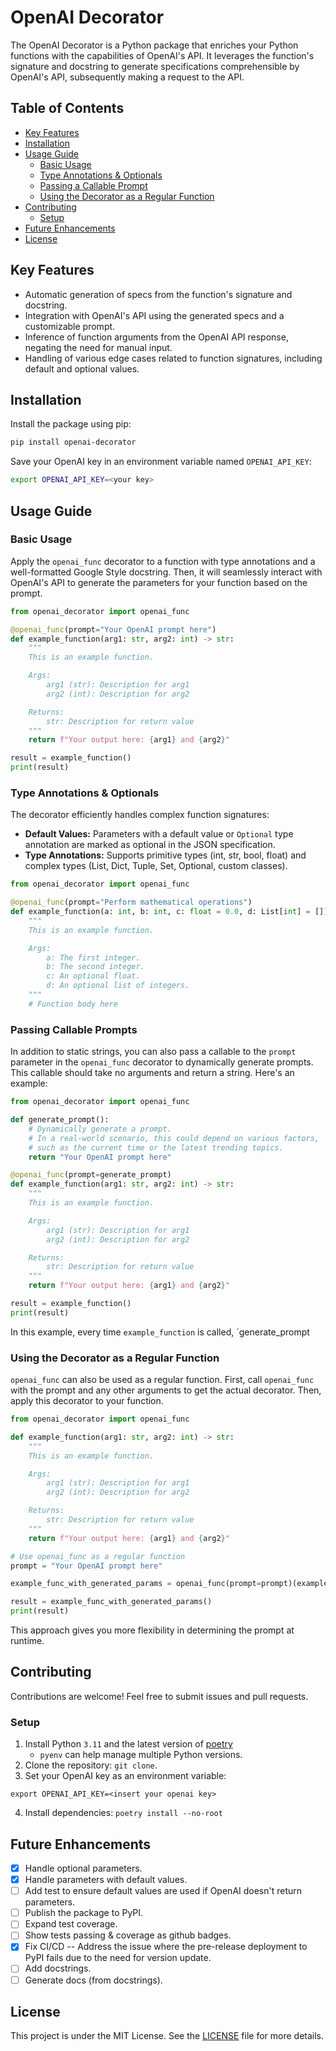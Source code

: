 # OpenAI Decorator

The OpenAI Decorator is a Python package that enriches your Python functions with the capabilities of OpenAI's API. It leverages the function's signature and docstring to generate specifications comprehensible by OpenAI's API, subsequently making a request to the API.

## Table of Contents

- [Key Features](#key-features)
- [Installation](#installation)
- [Usage Guide](#usage-guide)
  - [Basic Usage](#basic-usage)
  - [Type Annotations & Optionals](#type-annotations-optionals)
  - [Passing a Callable Prompt](#passing-callable-prompts)
  - [Using the Decorator as a Regular Function](#using-the-decorator-as-a-regular-function)
- [Contributing](#contributing)
  - [Setup](#setup)
- [Future Enhancements](#future-enhancements)
- [License](#license)

## Key Features

- Automatic generation of specs from the function's signature and docstring.
- Integration with OpenAI's API using the generated specs and a customizable prompt.
- Inference of function arguments from the OpenAI API response, negating the need for manual input.
- Handling of various edge cases related to function signatures, including default and optional values.

## Installation

Install the package using pip:

```sh
pip install openai-decorator
```
Save your OpenAI key in an environment variable named `OPENAI_API_KEY`:
```sh
export OPENAI_API_KEY=<your key>
```

## Usage Guide

### Basic Usage
Apply the `openai_func` decorator to a function with type annotations and a well-formatted Google Style docstring. Then, it will seamlessly interact with OpenAI's API to generate the parameters for your function based on the prompt.

```python
from openai_decorator import openai_func

@openai_func(prompt="Your OpenAI prompt here")
def example_function(arg1: str, arg2: int) -> str:
    """
    This is an example function.

    Args:
        arg1 (str): Description for arg1
        arg2 (int): Description for arg2

    Returns:
        str: Description for return value
    """
    return f"Your output here: {arg1} and {arg2}"

result = example_function()
print(result)
```

### Type Annotations & Optionals

The decorator efficiently handles complex function signatures:

- **Default Values:** Parameters with a default value or `Optional` type annotation are marked as optional in the JSON specification.
- **Type Annotations:** Supports primitive types (int, str, bool, float) and complex types (List, Dict, Tuple, Set, Optional, custom classes).

```python
from openai_decorator import openai_func

@openai_func(prompt="Perform mathematical operations")
def example_function(a: int, b: int, c: float = 0.0, d: List[int] = []):
    """
    This is an example function.

    Args:
        a: The first integer.
        b: The second integer.
        c: An optional float.
        d: An optional list of integers.
    """
    # Function body here
```

### Passing Callable Prompts

In addition to static strings, you can also pass a callable to the `prompt` parameter in the `openai_func` decorator to dynamically generate prompts. This callable should take no arguments and return a string. Here's an example:

```python
from openai_decorator import openai_func

def generate_prompt():
    # Dynamically generate a prompt.
    # In a real-world scenario, this could depend on various factors,
    # such as the current time or the latest trending topics.
    return "Your OpenAI prompt here"

@openai_func(prompt=generate_prompt)
def example_function(arg1: str, arg2: int) -> str:
    """
    This is an example function.

    Args:
        arg1 (str): Description for arg1
        arg2 (int): Description for arg2

    Returns:
        str: Description for return value
    """
    return f"Your output here: {arg1} and {arg2}"

result = example_function()
print(result)
```

In this example, every time `example_function` is called, `generate_prompt

### Using the Decorator as a Regular Function

`openai_func` can also be used as a regular function. First, call `openai_func` with the prompt and any other arguments to get the actual decorator. Then, apply this decorator to your function.

```python
from openai_decorator import openai_func

def example_function(arg1: str, arg2: int) -> str:
    """
    This is an example function.

    Args:
        arg1 (str): Description for arg1
        arg2 (int): Description for arg2

    Returns:
        str: Description for return value
    """
    return f"Your output here: {arg1} and {arg2}"

# Use openai_func as a regular function
prompt = "Your OpenAI prompt here"

example_func_with_generated_params = openai_func(prompt=prompt)(example_function)

result = example_func_with_generated_params()
print(result)
```
This approach gives you more flexibility in determining the prompt at runtime.

## Contributing

Contributions are welcome! Feel free to submit issues and pull requests.

### Setup

1. Install Python `3.11` and the latest version of [poetry](https://python-poetry.org/docs/#installing-with-pipx)
    - `pyenv` can help manage multiple Python versions.
2. Clone the repository: `git clone`.
3. Set your OpenAI key as an environment variable:
```shell
export OPENAI_API_KEY=<insert your openai key>
```
4. Install dependencies: `poetry install --no-root`

## Future Enhancements

- [x] Handle optional parameters.
- [x] Handle parameters with default values.
- [ ] Add test to ensure default values are used if OpenAI doesn't return parameters.
- [ ] Publish the package to PyPI.
- [ ] Expand test coverage.
- [ ] Show tests passing & coverage as github badges.
- [X] Fix CI/CD -- Address the issue where the pre-release deployment to PyPI fails due to the need for version update.
- [ ] Add docstrings.
- [ ] Generate docs (from docstrings).

## License

This project is under the MIT License. See the [LICENSE](LICENSE) file for more details.

